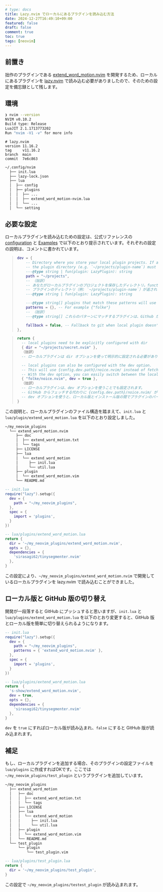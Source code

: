 ```yaml
---
# type: docs 
title: Lazy.nvim でローカルにあるプラグインを読み込む方法
date: 2024-12-27T16:49:10+09:00
featured: false
draft: false
comment: true
toc: true
tags: [neovim]
---
```


## 前置き

拙作のプラグインである [extend_word_motion.nvim](https://github.com/s-show/extend_word_motion.nvim) を開発するため、ローカルにあるプラグインを [lazy.nvim](https://lazy.folke.io/) で読み込む必要がありましたので、そのための設定を備忘録として残します。

## 環境

```bash
❯ nvim --version
NVIM v0.10.2
Build type: Release
LuaJIT 2.1.1713773202
Run "nvim -V1 -v" for more info
```

```
# lazy.nvim
version 11.16.2
tag     v11.16.2
branch  main
commit  7e6c863
```

```bash
~/.config/nvim
  ├── init.lua
  ├── lazy-lock.json
  ├── lua
  │  ├── config
  │  ├── plugins
  │  │  ├── ...
  │  │  ├── extend_word_motion-nvim.lua
  │  │  └── ...
  │  └── setting
```

## 必要な設定

ローカルプラグインを読み込むための設定は、公式リファレンスの [configuration](https://lazy.folke.io/configuration) と [Examples](https://lazy.folke.io/spec/examples) で以下のとおり提示されています。それぞれの設定の説明は、コメントに書かれています。

> ```lua
> dev = {
>     -- Directory where you store your local plugin projects. If a function is used,
>     -- the plugin directory (e.g. `~/projects/plugin-name`) must be returned.
>     ---@type string | fun(plugin: LazyPlugin): string
>     path = "~/projects",
>     -- （拙訳）
>     -- あなたがローカルプラグインのプロジェクトを保存したディレクトリ。function を使うのであれば、
>     -- プラグインのディレクトリ（例: `~/projects/plugin-name`）が返される必要がある。
>     ---@type string | fun(plugin: LazyPlugin): string
>
>     ---@type string[] plugins that match these patterns will use your local versions instead of being fetched from GitHub
>     patterns = {}, -- For example {"folke"}
>     -- （拙訳）
>     ---@type string[] これらのパターンにマッチするプラグインは、Github から取得してくる代わりにローカルにあるものを使います。
>
>     fallback = false, -- Fallback to git when local plugin doesn't exist
> },
> ```

> ```lua
> return {
>   -- local plugins need to be explicitly configured with dir
>   { dir = "~/projects/secret.nvim" },
>   （拙訳）
>   -- ローカルプラグインは dir オプションを使って明示的に設定される必要があります。
>
>   -- local plugins can also be configured with the dev option.
>   -- This will use {config.dev.path}/noice.nvim/ instead of fetching it from GitHub
>   -- With the dev option, you can easily switch between the local and installed version of a plugin
>   { "folke/noice.nvim", dev = true },
>   （拙訳）
>   -- ローカルプラグインは、dev オプションを使うことでも設定されます。
>   -- GitHub からフェッチする代わりに {config.dev.path}/noice.nvim/ が使われます。
>   -- dev オプションを使うと、ローカル版とインストール版の間でプラグインのバージョンを簡単に切り替えられます。
> }
> ```

この説明と、ローカルプラグインのファイル構造を踏まえて、`init.lua` と `lua/plugin/extend_word_motion.lua` を以下のとおり設定しました。

```bash
~/my_neovim_plugins
  └── extend_word_motion.nvim
     ├── doc
     │  ├── extend_word_motion.txt
     │  └── tags
     ├── LICENSE
     ├── lua
     │  └── extend_word_motion
     │     ├── init.lua
     │     └── util.lua
     ├── plugin
     │  └── extend_word_motion.vim
     └── README.md
```

```lua
-- init.lua
require("lazy").setup({
  dev = {
    path = "~/my_neovim_plugins",
  },
  spec = {
    import = 'plugins',
  }
})
```

```lua
-- lua/plugins/extend_word_motion.lua
return {
  dir = '~/my_neovim_plugins/extend_word_motion.nvim',
  opts = {},
  dependencies = {
    'sirasagi62/tinysegmenter.nvim'
  },
}
```

この設定により、`~/my_neovim_plugins/extend_word_motion.nvim` で開発しているローカルプラグインを lazy.nvim で読み込むことができました。

## ローカル版と GitHub 版の切り替え

開発が一段落すると GitHub にプッシュすると思いますが、`init.lua` と `lua/plugins/extend_word_motion.lua` を以下のとおり変更すると、GitHub 版とローカル版を簡単に切り替えられるようになります。

```lua
-- init.lua
require("lazy").setup({
  dev = {
    path = "~/my_neovim_plugins",
    patterns = { 'extend_word_motion.nvim' },
  },
  spec = {
    import = 'plugins',
  }
})
```

```lua
-- lua/plugins/extend_word_motion.lua
return  {
  's-show/extend_word_motion.nvim',
  dev = true,
  opts = {},
  dependencies = {
    'sirasagi62/tinysegmenter.nvim'
  },
}
```
`dev` を `true` にすればローカル版が読み込まれ、`false` にすると GitHub 版が読み込まれます。

## 補足

もし、ローカルプラグインを追加する場合、そのプラグインの設定ファイルを `lua/plugins` に作成すればOKです。ここでは `~/my_neovim_plugins/test_plugin` というプラグインを追加しています。

```bash
~/my_neovim_plugins
  ├── extend_word_motion
  │   ├── doc
  │   │  ├── extend_word_motion.txt
  │   │  └── tags
  │   ├── LICENSE
  │   ├── lua
  │   │  └── extend_word_motion
  │   │     ├── init.lua
  │   │     └── util.lua
  │   ├── plugin
  │   │  └── extend_word_motion.vim
  │   └── README.md
  └── test_plugin
      └── plugin
          └── test_plugin.vim
```

```lua
-- lua/plugins/test_plugin.lua
return {
  dir = '~/my_neovim_plugins/test_plugin',
}
```

この設定で `~/my_neovim_plugins/testest_plugin` が読み込まれます。
